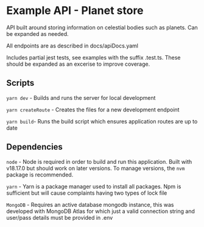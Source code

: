 # Example API - Planet store

API built around storing information on celestial bodies such as planets. Can be expanded as needed.

All endpoints are as described in docs/apiDocs.yaml

Includes partial jest tests, see examples with the suffix .test.ts. These should be expanded as an excerise to improve coverage.

## Scripts

`yarn dev` - Builds and runs the server for local development

`yarn createRoute` - Creates the files for a new development endpoint

`yarn build`- Runs the build script which ensures application routes are up to date

## Dependencies

`node` - Node is required in order to build and run this application. Built with v18.17.0 but should work on later versions. To manage versions, the `nvm` package is recommended.

`yarn` - Yarn is a package manager used to install all packages. Npm is sufficient but will cause complaints having two types of lock file

`MongoDB` - Requires an active database mongodb instance, this was developed with MongoDB Atlas for which just a valid connection string and user/pass details must be provided in .env
